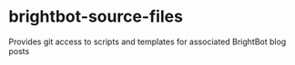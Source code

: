 # brightbot-source-files
Provides git access to scripts and templates for associated BrightBot blog posts
